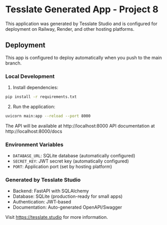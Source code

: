 # Tesslate Generated App - Project 8

This application was generated by Tesslate Studio and is configured for deployment on Railway, Render, and other hosting platforms.

## Deployment

This app is configured to deploy automatically when you push to the main branch.

### Local Development

1. Install dependencies:
```bash
pip install -r requirements.txt
```

2. Run the application:
```bash
uvicorn main:app --reload --port 8000
```

The API will be available at http://localhost:8000
API documentation at http://localhost:8000/docs

### Environment Variables

- `DATABASE_URL`: SQLite database (automatically configured)
- `SECRET_KEY`: JWT secret key (automatically configured)
- `PORT`: Application port (set by hosting platform)

### Generated by Tesslate Studio

- Backend: FastAPI with SQLAlchemy
- Database: SQLite (production-ready for small apps)
- Authentication: JWT-based
- Documentation: Auto-generated OpenAPI/Swagger

Visit https://tesslate.studio for more information.
